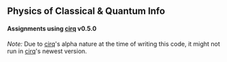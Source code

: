 ## Physics of Classical & Quantum Info
#### Assignments using [cirq](https://github.com/quantumlib/Cirq) v0.5.0

_Note:_ Due to [cirq](https://github.com/quantumlib/Cirq)'s alpha nature at the time of writing this code, it might not run in [cirq](https://github.com/quantumlib/Cirq)'s newest version.
